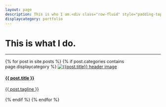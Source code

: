 ```yaml
---
layout: page
description: This is who I am.<div class="row-fluid" style="padding-top:1rem;"><ul class="list-inline text-center"><li><a href="http://github.com/madCode/"><img id="social-button" class="img-responsive social-button" src="/images/icons/github.png" alt="github profile"></a></li><li><a href="https://www.linkedin.com/pub/madeeha-ghori/40/6b8/65b"><img id="social-button" class="img-responsive social-button" src="/images/icons/linkedin.png" alt="linkedin profile"></a></li><li><a href="https://www.hackster.io/madcode"><img id="social-button" class="img-responsive social-button" src="/images/icons/hackster.png" alt="linkedin profile"></a></li></ul></div>
displaycategory: portfolio
---
```

<h1>This is what I do.</h1>
<hr/>
<div id="portfolio">
{% for post in site.posts %}
{% if post.categories contains page.displaycategory %}
<a href="{{ BASE_PATH }}{{ post.url }}" class="col-sm-6">
    <img src="{{post.teaser}}" class="img-responsive" alt="{{post.title}} header image">
    <div class="portfolio-caption">
        <h4>{{ post.title }}</h4>
        <div class="text-muted">{{ post.tagline }}</div>
        <br>
    </div>
</a>
{% endif %}
{% endfor %}
</div>
<!-- <br>
<h1>Blog Posts</h1>
<hr/>
<section id="blog">
{% for post in paginator.posts %}
<div class="post-preview">
    <a href="{{ post.url | prepend: site.baseurl }}">
        <h2>
            {{ post.title }}
        </h2>
        {% if post.subtitle %}
        <h3 class="post-subtitle">
            {{ post.subtitle }}
        </h3>
        {% endif %}
    </a>
    <p class="post-meta">Posted {% if post.author != "by Madeeha Ghori"%}{{ post.author }}{% else %}{{ site.title }}{% endif %} on {{ post.date | date: "%B %-d, %Y" }}</p>
</div>
<hr>
{% endfor %}

<!-- Pager 
{% if paginator.total_pages > 1 %}
<ul class="pager">
    {% if paginator.previous_page %}
    <li class="previous">
        <a href="{{ paginator.previous_page_path | prepend: site.baseurl | replace: '//', '/' }}">&larr; Newer Posts</a>
    </li>
    {% endif %}
    {% if paginator.next_page %}
    <li class="next">
        <a href="{{ paginator.next_page_path | prepend: site.baseurl | replace: '//', '/' }}">Older Posts &rarr;</a>
    </li>
    {% endif %}
</ul>
{% endif %}
</section>
 -->



 <!-- <div style="padding-top:1rem"><a id="social-button" href="http://github.com/madCode/" style="padding-left:0rem"><i class="fa fa-github-square fa-2x" alt="github profile"></i></a><a id="social-button" href="https://www.linkedin.com/pub/madeeha-ghori/40/6b8/65b"><i class="fa fa-linkedin-square fa-2x social-button" alt="linkedin profile"></i></a><a id="social-button" href="https://www.hackster.io/madcode"><i class="fa fa-h-square fa-2x social-button" alt="linkedin profile"></i></a></div> -->

<!-- <br><ul class="list-inline center-block"><li><a href="https://github.com/madCode"><span class="fa-stack fa-lg"><i class="fa fa-circle fa-stack-2x fa-inverse"></i><i class="fa fa-github fa-stack-2x"></i></span></a></li><li><a href="https://github.com/madCode"><span class="fa-stack fa-lg"><i class="fa fa-circle fa-stack-2x"></i><i class="fa fa-linkedin fa-stack-1x fa-inverse"></i></span></a></li><li><a href="https://www.hackster.io/madcode"><span class="fa-stack fa-lg"><i class="fa fa-circle fa-stack-2x"></i><i class="fa fa-header fa-stack-1x fa-inverse"></i></span></a></li></ul> -->